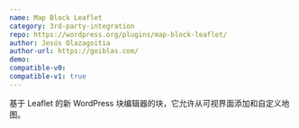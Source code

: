 ```yaml
---
name: Map Block Leaflet
category: 3rd-party-integration
repo: https://wordpress.org/plugins/map-block-leaflet/
author: Jesús Olazagoitia
author-url: https://goiblas.com/
demo: 
compatible-v0:
compatible-v1: true
---
```


基于 Leaflet 的新 WordPress 块编辑器的块，它允许从可视界面添加和自定义地图。
